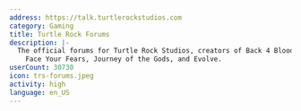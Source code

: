 ```yaml
---
address: https://talk.turtlerockstudios.com
category: Gaming
title: Turtle Rock Forums
description: |-
  The official forums for Turtle Rock Studios, creators of Back 4 Blood, Left 4 Dead,
    Face Your Fears, Journey of the Gods, and Evolve.
userCount: 30730
icon: trs-forums.jpeg
activity: high
language: en_US
---
```

